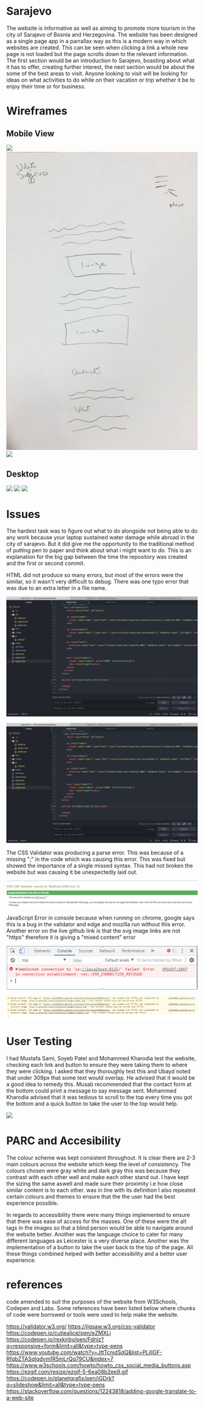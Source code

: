 # Sarajevo
The website is informative as well as aiming to promote more tourism in the city of Sarajevo of Bosnia and Herzegovina. The website has been designed as a single page app in a parrallax way as this is a modern way in which websites are created. This can be seen when clicking a link a whole new page is not loaded but the page scrolls down to the relevant information. The first section would be an introduction to Sarajevo, boasting about what it has to offer, creating further interest, the next section would be about the some of the best areas to visit. Anyone looking to visit will be looking for ideas on what activities to do while on their vacation or trip whether it be to enjoy their time or for business.

# Wireframes
## Mobile View

![](wireframes/6.jpg)
![](wireframes/1.jpg)
![](wireframes/5.jpg)

## Desktop

![](wireframes/4.jpg)
![](wireframes/3.jpg)
![](wireframes/2.jpg)

# Issues

The hardest task was to figure out what to do alongside not being able to do any work
because your laptop sustained water damage while abroad in the city of sarajevo. But it did
give me the opportunity to the traditional method of putting pen to paper and think about
what i might want to do. This is an explanation for the big gap between the time the repository
was created and the first or second commit.


HTML did not produce so many errors, but most of the errors were the similar, so it wasn't very difficult to debug. There was one typo error that was due to an extra letter in a file name.

![](issues/image1.png)

![](issues/image2.png)

The CSS Validator was producing a parse error. This was because of a missing ";" in the code which was causing this error. This was fixed but showed the importance of a single missed syntax. This had not broken the website but was causing it be unexpectedly laid out.

![](issues/css.jpg)

JavaScript Error in console because when running on chrome, google says this is a bug in the validator and edge and mozilla run without this error. Another error on the live github link is that the svg image links are not "https" therefore it is giving a "mixed content" error

![](issues/js.jpg)

![](issues/js2.jpg)


# User Testing
I had Mustafa Sami, Soyeb Patel and Mohammed Kharodia test the website, checking each link and button to ensure they were taking them to where they were clicking. I asked that they thoroughly test this and Ubayd noted that under 309px that some text would overlap. He advised that it would be a good idea to remedy this. Musab recommended that the contact form at the bottom could print a message to say message sent. Mohammed Kharodia advised that it was tedious to scroll to the top every time you got the bottom and a quick button to take the user to the top would help.

![](issues/ubayd.jpg)

# PARC and Accesibility
The colour scheme was kept consistent throughout. It is clear there are 2-3 main colours across the website which keep the level of consistency.
The colours chosen were gray white and dark gray this was because they contrast with each other well and make each other stand out.
I have kept the sizing the same aswell and made sure their proximity i.e how close similar content is to each other. was in line with its definition
I also repeated certain colours and themes to ensure that the the user had the best experience possible.

In regards to accessibility there were many things implemented to ensure that there was ease of access for the masses. One of these were the alt tags in the images so that a blind person would be able to navigate around the website better. Another was the language choice to cater for many different languages as Leicester is a very diverse place. Another was the implementation of a button to take the user back to the top of the page. All these things combined helped with better accessibility and a better user experience.


# references
code amended to suit the purposes of the website from W3Schools, Codepen and Labs. Some references have been listed below where chunks of code were borrowed or tools were used to help make the website.

https://validator.w3.org/
https://jigsaw.w3.org/css-validator
https://codepen.io/cutiealice/pen/eZMXLj
https://codepen.io/rexkirby/pen/Fdnlz?q=responsive+form&limit=all&type=type-pens
https://www.youtube.com/watch?v=JttTcnidSdQ&list=PLillGF-RfqbZTASqIqdvm1R5mLrQq79CU&index=7
https://www.w3schools.com/howto/howto_css_social_media_buttons.asp
https://ezgif.com/resize/ezgif-5-6ea08b2ee9.gif
https://codepen.io/planetgrafix/pen/iGDrk?q=slideshow&limit=all&type=type-pens
https://stackoverflow.com/questions/12243818/adding-google-translate-to-a-web-site
